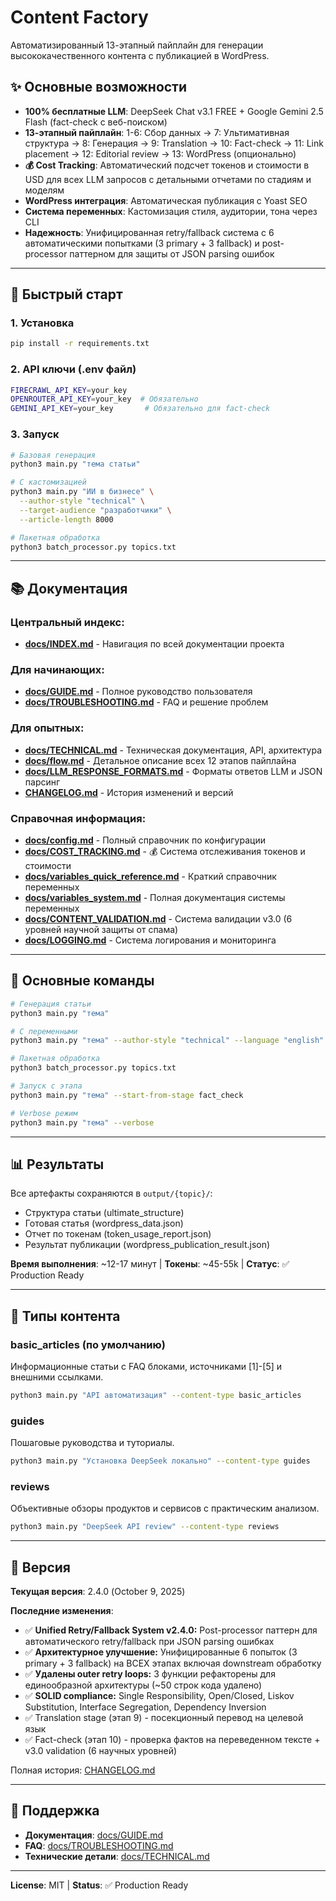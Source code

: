 # Content Factory

Автоматизированный 13-этапный пайплайн для генерации высококачественного контента с публикацией в WordPress.

## ✨ Основные возможности

- **100% бесплатные LLM**: DeepSeek Chat v3.1 FREE + Google Gemini 2.5 Flash (fact-check с веб-поиском)
- **13-этапный пайплайн**: 1-6: Сбор данных → 7: Ультимативная структура → 8: Генерация → 9: Translation → 10: Fact-check → 11: Link placement → 12: Editorial review → 13: WordPress (опционально)
- **💰 Cost Tracking**: Автоматический подсчет токенов и стоимости в USD для всех LLM запросов с детальными отчетами по стадиям и моделям
- **WordPress интеграция**: Автоматическая публикация с Yoast SEO
- **Система переменных**: Кастомизация стиля, аудитории, тона через CLI
- **Надежность**: Унифицированная retry/fallback система с 6 автоматическими попытками (3 primary + 3 fallback) и post-processor паттерном для защиты от JSON parsing ошибок

---

## 🚀 Быстрый старт

### 1. Установка
```bash
pip install -r requirements.txt
```

### 2. API ключи (.env файл)
```bash
FIRECRAWL_API_KEY=your_key
OPENROUTER_API_KEY=your_key  # Обязательно
GEMINI_API_KEY=your_key       # Обязательно для fact-check
```

### 3. Запуск
```bash
# Базовая генерация
python3 main.py "тема статьи"

# С кастомизацией
python3 main.py "ИИ в бизнесе" \
  --author-style "technical" \
  --target-audience "разработчики" \
  --article-length 8000

# Пакетная обработка
python3 batch_processor.py topics.txt
```

---

## 📚 Документация

### Центральный индекс:
- **[docs/INDEX.md](docs/INDEX.md)** - Навигация по всей документации проекта

### Для начинающих:
- **[docs/GUIDE.md](docs/GUIDE.md)** - Полное руководство пользователя
- **[docs/TROUBLESHOOTING.md](docs/TROUBLESHOOTING.md)** - FAQ и решение проблем

### Для опытных:
- **[docs/TECHNICAL.md](docs/TECHNICAL.md)** - Техническая документация, API, архитектура
- **[docs/flow.md](docs/flow.md)** - Детальное описание всех 12 этапов пайплайна
- **[docs/LLM_RESPONSE_FORMATS.md](docs/LLM_RESPONSE_FORMATS.md)** - Форматы ответов LLM и JSON парсинг
- **[CHANGELOG.md](CHANGELOG.md)** - История изменений и версий

### Справочная информация:
- **[docs/config.md](docs/config.md)** - Полный справочник по конфигурации
- **[docs/COST_TRACKING.md](docs/COST_TRACKING.md)** - 💰 Система отслеживания токенов и стоимости
- **[docs/variables_quick_reference.md](docs/variables_quick_reference.md)** - Краткий справочник переменных
- **[docs/variables_system.md](docs/variables_system.md)** - Полная документация системы переменных
- **[docs/CONTENT_VALIDATION.md](docs/CONTENT_VALIDATION.md)** - Система валидации v3.0 (6 уровней научной защиты от спама)
- **[docs/LOGGING.md](docs/LOGGING.md)** - Система логирования и мониторинга

---

## 🎯 Основные команды

```bash
# Генерация статьи
python3 main.py "тема"

# С переменными
python3 main.py "тема" --author-style "technical" --language "english"

# Пакетная обработка
python3 batch_processor.py topics.txt

# Запуск с этапа
python3 main.py "тема" --start-from-stage fact_check

# Verbose режим
python3 main.py "тема" --verbose
```

---

## 📊 Результаты

Все артефакты сохраняются в `output/{topic}/`:
- Структура статьи (ultimate_structure)
- Готовая статья (wordpress_data.json)
- Отчет по токенам (token_usage_report.json)
- Результат публикации (wordpress_publication_result.json)

**Время выполнения**: ~12-17 минут | **Токены**: ~45-55k | **Статус**: ✅ Production Ready

---

## 🔧 Типы контента

### basic_articles (по умолчанию)
Информационные статьи с FAQ блоками, источниками [1]-[5] и внешними ссылками.

```bash
python3 main.py "API автоматизация" --content-type basic_articles
```

### guides
Пошаговые руководства и туториалы.

```bash
python3 main.py "Установка DeepSeek локально" --content-type guides
```

### reviews
Объективные обзоры продуктов и сервисов с практическим анализом.

```bash
python3 main.py "DeepSeek API review" --content-type reviews
```

---

## 📝 Версия

**Текущая версия**: 2.4.0 (October 9, 2025)

**Последние изменения**:
- ✅ **Unified Retry/Fallback System v2.4.0:** Post-processor паттерн для автоматического retry/fallback при JSON parsing ошибках
- ✅ **Архитектурное улучшение:** Унифицированные 6 попыток (3 primary + 3 fallback) на ВСЕХ этапах включая downstream обработку
- ✅ **Удалены outer retry loops:** 3 функции рефакторены для единообразной архитектуры (~50 строк кода удалено)
- ✅ **SOLID compliance:** Single Responsibility, Open/Closed, Liskov Substitution, Interface Segregation, Dependency Inversion
- ✅ Translation stage (этап 9) - посекционный перевод на целевой язык
- ✅ Fact-check (этап 10) - проверка фактов на переведенном тексте + v3.0 validation (6 научных уровней)

Полная история: [CHANGELOG.md](CHANGELOG.md)

---

## 💬 Поддержка

- **Документация**: [docs/GUIDE.md](docs/GUIDE.md)
- **FAQ**: [docs/TROUBLESHOOTING.md](docs/TROUBLESHOOTING.md)
- **Технические детали**: [docs/TECHNICAL.md](docs/TECHNICAL.md)

---

**License**: MIT | **Status**: ✅ Production Ready
